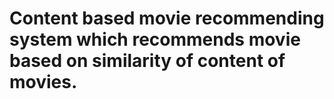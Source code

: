 # Content based movie recommending system which recommends movie based on similarity of content of movies.
